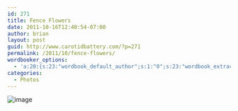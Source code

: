 ```yaml
---
id: 271
title: Fence Flowers
date: 2011-10-16T12:40:54-07:00
author: brian
layout: post
guid: http://www.carotidbattery.com/?p=271
permalink: /2011/10/fence-flowers/
wordbooker_options:
  - 'a:20:{s:23:"wordbook_default_author";s:1:"0";s:23:"wordbook_extract_length";s:3:"256";s:21:"wordbooker_like_width";s:3:"250";s:25:"wordbook_fbshare_location";s:3:"top";s:24:"wordbook_fblike_location";s:3:"top";s:22:"wordbook_fblike_action";s:9:"recommend";s:27:"wordbook_fblike_colorscheme";s:4:"dark";s:20:"wordbook_fblike_font";s:5:"arial";s:22:"wordbook_fblike_button";s:12:"button_count";s:21:"wordbook_fblike_faces";s:5:"false";s:18:"wordbook_attribute";s:31:"Posted a new post on their blog";s:29:"wordbook_republish_time_frame";s:2:"10";s:29:"wordbooker_status_update_text";s:35:": New blog post :  %title% - %link%";s:19:"wordbook_actionlink";s:3:"300";s:32:"wordbook_description_meta_length";s:3:"350";s:20:"wordbook_comment_get";s:2:"on";s:18:"wordbook_page_post";s:4:"-100";s:18:"wordbook_orandpage";s:1:"2";s:24:"wordbooker_comment_email";s:24:"briankgalloway@gmail.com";s:17:"wordbook_new_post";s:1:"1";}'
categories:
  - Photos
---
```

<img style="display: block; margin-right: auto; margin-left: auto;" src="https://i0.wp.com/www.carotidbattery.com/wp-content/uploads/2011/10/wpid-IMG_20111016_075629_JAVA_2.jpg?w=640" alt="image" data-recalc-dims="1" />